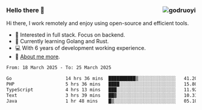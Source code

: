 ### Hello there 👋 <img align="right" src="https://github-readme-stats.vercel.app/api?username=godruoyi&show_icons=true" alt="godruoyi" />

Hi there, I work remotely and enjoy using open-source and efficient tools.

- 🔭 Interested in full stack. Focus on backend.
- 🌱 Currently learning Golang and Rust.
- 💻 With 6 years of development working experience.
- 👒 [About me more](https://godruoyi.com/posts/about-godruoyi).



<!--START_SECTION:waka-->

```txt
From: 18 March 2025 - To: 25 March 2025

Go                    14 hrs 36 mins  ██████████▒░░░░░░░░░░░░░░   41.20 %
PHP                   5 hrs 36 mins   ████░░░░░░░░░░░░░░░░░░░░░   15.80 %
TypeScript            4 hrs 13 mins   ███░░░░░░░░░░░░░░░░░░░░░░   11.92 %
Text                  3 hrs 39 mins   ██▓░░░░░░░░░░░░░░░░░░░░░░   10.31 %
Java                  1 hr 48 mins    █▒░░░░░░░░░░░░░░░░░░░░░░░   05.10 %
```

<!--END_SECTION:waka-->
